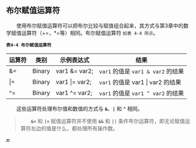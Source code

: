 ## 布尔赋值运算符

&emsp;&emsp;使用布尔赋值运算符可以把布尔比较与赋值组合起来，其方式与第3章中的数学赋值运算符（+=，*=等）相同。布尔赋值运算符 `如表 4-4 所示`。

**`表4-4 布尔赋值运算符`**

| 运算符 | 类别 | 示例表达式 | 结果 |
|-|-|-|-|
| &= | Binary | var1 &= var2; | `var1` 的值是 `var1 & var2` 的结果 |
| \|= | Binary | var1 \|= var2; | `var1` 的值是 var1 \| var2 的结果 |
| ^= | Binary | var1 ^= var2; | `var1` 的值是 `var1 ^ var2` 的结果 |


&emsp;&emsp;这些运算符处理布尔值和数值的方式与 **`&`**、**`|`** 和 **`^`** 相同。

>&emsp;&emsp;**`&=`** 和 **`|=`** 赋值运算符并不使用 **`&&`** 和 **`||`** 条件布尔运算符，即无论赋值运算符左边的值是什么，都处理所有操作数。

🔚